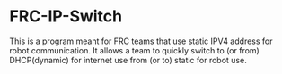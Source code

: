 # FRC-IP-Switch
This is a program meant for FRC teams that use static IPV4 address for robot communication. It allows a team to quickly switch to (or from) DHCP(dynamic) for internet use from (or to) static for robot use. 
